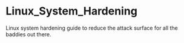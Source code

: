 # Linux_System_Hardening
Linux system hardening guide to reduce the attack surface for all the baddies out there.
